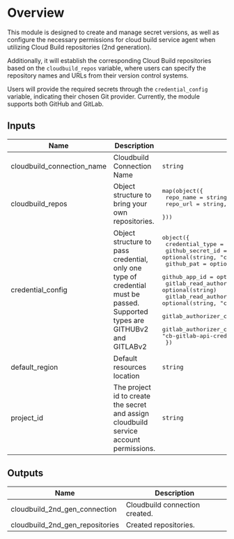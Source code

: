 # Overview

This module is designed to create and manage secret versions, as well as configure the necessary permissions for cloud build service agent when utilizing Cloud Build repositories (2nd generation).

Additionally, it will establish the corresponding Cloud Build repositories based on the `cloudbuild_repos` variable, where users can specify the repository names and URLs from their version control systems.

Users will provide the required secrets through the `credential_config` variable, indicating their chosen Git provider. Currently, the module supports both GitHub and GitLab.

<!-- BEGINNING OF PRE-COMMIT-TERRAFORM DOCS HOOK -->
## Inputs

| Name | Description | Type | Default | Required |
|------|-------------|------|---------|:--------:|
| cloudbuild\_connection\_name | Cloudbuild Connection Name | `string` | `"generic-cloudbuild-connection"` | no |
| cloudbuild\_repos | Object structure to bring your own repositories. | <pre>map(object({<br>    repo_name = string,<br>    repo_url  = string,<br>  }))</pre> | n/a | yes |
| credential\_config | Object structure to pass credential, only one type of credential must be passed. Supported types are GITHUBv2 and GITLABv2 | <pre>object({<br>    credential_type                      = string<br>    github_secret_id                     = optional(string, "cb-github-pat")<br>    github_pat                           = optional(string)<br>    github_app_id                           = optional(string)<br>    gitlab_read_authorizer_credential    = optional(string)<br>    gitlab_read_authorizer_credential_secret_id = optional(string, "cb-gitlab-read-api-credential")<br>    gitlab_authorizer_credential         = optional(string)<br>    gitlab_authorizer_credential_secret_id = optional(string, "cb-gitlab-api-credential")<br>  })</pre> | n/a | yes |
| default\_region | Default resources location | `string` | `"us-central1"` | no |
| project\_id | The project id to create the secret and assign cloudbuild service account permissions. | `string` | n/a | yes |

## Outputs

| Name | Description |
|------|-------------|
| cloudbuild\_2nd\_gen\_connection | Cloudbuild connection created. |
| cloudbuild\_2nd\_gen\_repositories | Created repositories. |

<!-- END OF PRE-COMMIT-TERRAFORM DOCS HOOK -->